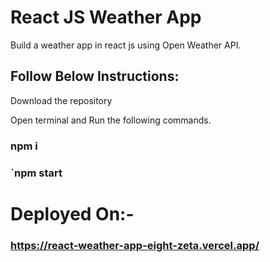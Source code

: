 # React JS Weather App

Build a weather app in react js using Open Weather API.

## Follow Below Instructions:
Download the repository

Open terminal and Run the following commands.

### npm i
### `npm start

# Deployed On:-
### https://react-weather-app-eight-zeta.vercel.app/
